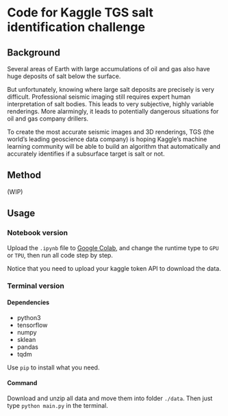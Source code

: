 # Code for Kaggle TGS salt identification challenge

## Background

Several areas of Earth with large accumulations of oil and gas also have huge deposits of salt below the surface.

But unfortunately, knowing where large salt deposits are precisely is very difficult. Professional seismic imaging 
still requires expert human interpretation of salt bodies. This leads to very subjective, highly variable renderings. 
More alarmingly, it leads to potentially dangerous situations for oil and gas company drillers.

To create the most accurate seismic images and 3D renderings, TGS (the world’s leading geoscience data company) is 
hoping Kaggle’s machine learning community will be able to build an algorithm that automatically and accurately 
identifies if a subsurface target is salt or not.

## Method

(WIP)

## Usage

### Notebook version

Upload the `.ipynb` file to [Google Colab](https://colab.research.google.com), and change the runtime type to `GPU` or
`TPU`, then run all code step by step.

Notice that you need to upload your kaggle token API to download the data.

### Terminal version

#### Dependencies

- python3
- tensorflow
- numpy
- sklean
- pandas
- tqdm

Use `pip` to install what you need.

#### Command

Download and unzip all data and move them into folder `./data`.
Then just type `python main.py` in the terminal.

